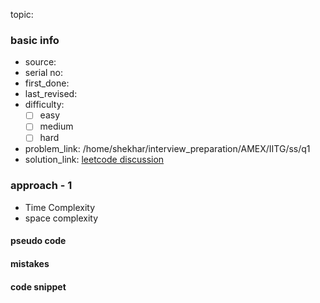 topic:

### basic info
- source: 
- serial no:
- first_done:
- last_revised:
- difficulty:
	- [ ] easy
	- [ ] medium
	- [ ] hard
- problem_link: /home/shekhar/interview_preparation/AMEX/IITG/ss/q1
- solution_link: [leetcode discussion](https://leetcode.com/discuss/interview-question/1537095/American-Express-(Amex)-oror-Very-Tough-Problems-oror-On-Campus-oror-INDIA-oror-IIT)

### approach - 1
- Time Complexity
- space complexity

#### pseudo code

#### mistakes

#### code snippet
```python

```